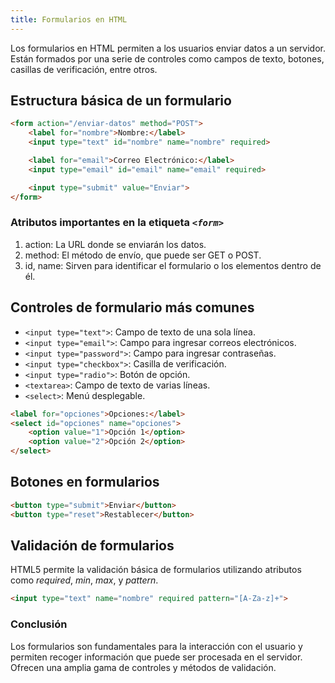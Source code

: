 ```yaml
---
title: Formularios en HTML
---
```


Los formularios en HTML permiten a los usuarios enviar datos a un servidor. Están formados por una serie de controles como campos de texto, botones, casillas de verificación, entre otros.

## Estructura básica de un formulario

```html
<form action="/enviar-datos" method="POST">
    <label for="nombre">Nombre:</label>
    <input type="text" id="nombre" name="nombre" required>

    <label for="email">Correo Electrónico:</label>
    <input type="email" id="email" name="email" required>

    <input type="submit" value="Enviar">
</form>
```

### Atributos importantes en la etiqueta *`<form>`*
1. action: La URL donde se enviarán los datos.
2. method: El método de envío, que puede ser GET o POST.
3. id, name: Sirven para identificar el formulario o los elementos dentro de él.


## Controles de formulario más comunes
- `<input type="text">`: Campo de texto de una sola línea.
- `<input type="email">`: Campo para ingresar correos electrónicos.
- `<input type="password">`: Campo para ingresar contraseñas.
- `<input type="checkbox">`: Casilla de verificación.
- `<input type="radio">`: Botón de opción.
- `<textarea>`: Campo de texto de varias líneas.
- `<select>`: Menú desplegable.

```html
<label for="opciones">Opciones:</label>
<select id="opciones" name="opciones">
    <option value="1">Opción 1</option>
    <option value="2">Opción 2</option>
</select>
```

## Botones en formularios

```html
<button type="submit">Enviar</button>
<button type="reset">Restablecer</button>
```

## Validación de formularios

HTML5 permite la validación básica de formularios utilizando atributos como *required*, *min*, *max*, y *pattern*.

```html
<input type="text" name="nombre" required pattern="[A-Za-z]+">
```

### Conclusión

Los formularios son fundamentales para la interacción con el usuario y permiten recoger información que puede ser procesada en el servidor. Ofrecen una amplia gama de controles y métodos de validación.